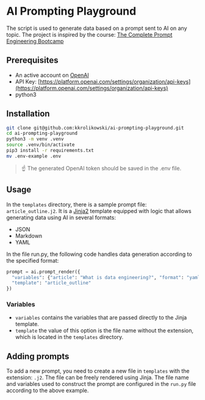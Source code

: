# AI Prompting Playground

The script is used to generate data based on a prompt sent to AI on any topic. 
The project is inspired by the course: [The Complete Prompt Engineering Bootcamp](https://www.udemy.com/share/108qiI3@sgH5wYaMGJsfCjcxvUlJ8rtSP7jw3vqyhz5AquPq_ibvHy5PEbsGGITf5EY5SaL7/)

## Prerequisites

- An active account on [OpenAI](https://platform.openai.com/docs/overview)
- API Key: [https://platform.openai.com/settings/organization/api-keys](https://platform.openai.com/settings/organization/api-keys)
- python3

## Installation

```bash
git clone git@github.com:kkrolikowski/ai-prompting-playground.git
cd ai-prompting-playground
python3 -m venv .venv
source .venv/bin/activate
pip3 install -r requirements.txt
mv .env-example .env
```

> ☝️ The generated OpenAI token should be saved in the .env file.

## Usage

In the `templates` directory, there is a sample prompt file: `article_outline.j2`. It is a [Jinja2](https://jinja.palletsprojects.com/en/stable/) template equipped with logic that allows generating data using AI in several formats:

- JSON
- Markdown
- YAML

In the file run.py, the following code handles data generation according to the specified format:

```python
prompt = ai.prompt_render({
  "variables": {"article": "What is data engineering?", "format": "yaml"},
  "template": "article_outline"
})
```

### Variables

- `variables` contains the variables that are passed directly to the Jinja template.
- `template` the value of this option is the file name without the extension, which is located in the `templates` directory.

## Adding prompts

To add a new prompt, you need to create a new file in `templates` with the extension: `.j2`. The file can be freely rendered using Jinja. The file name and variables used to construct the prompt are configured in the `run.py` file according to the above example.
